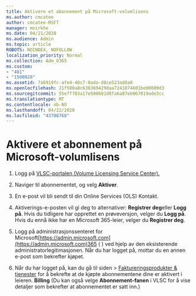```yaml
---
title: Aktivere et abonnement på Microsoft-volumlisens
ms.author: cmcatee
author: cmcatee-MSFT
manager: mnirkhe
ms.date: 04/21/2020
ms.audience: Admin
ms.topic: article
ROBOTS: NOINDEX, NOFOLLOW
localization_priority: Normal
ms.collection: Adm_O365
ms.custom:
- "481"
- "1500028"
ms.assetid: 7a6919fc-afe4-40c7-8ada-d8ce523ad8a8
ms.openlocfilehash: 21f580a8c636369429daa7241874601be00089d3
ms.sourcegitcommit: 55eff703a17e500681d8fa6a87eb067019ade3cc
ms.translationtype: MT
ms.contentlocale: nb-NO
ms.lasthandoff: 04/22/2020
ms.locfileid: "43708768"
---
```

# <a name="activating-a-microsoft-volume-license-subscription"></a>Aktivere et abonnement på Microsoft-volumlisens

1. Logg på [VLSC-portalen (Volume Licensing Service Center).](https://go.microsoft.com/fwlink/p/?LinkId=329762)

2. Naviger til abonnementet, og velg **Aktiver**.

3. En e-post vil bli sendt til din Online Services (OLS) Kontakt.

4. Aktiverings-e-posten vil gi deg to alternativer: **Registrer deg**eller **Logg på**. Hvis du tidligere har opprettet en prøveversjon, velger du **Logg på**. Hvis du ennå ikke har en Microsoft 365-leier, velger du **Registrer deg**.

5. Logg på administrasjonssenteret for Microsoft[https://admin.microsoft.com](https://admin.microsoft.com)365 ( ) ved hjelp av den eksisterende administratorlegitimasjonen. Når du har logget på, mottar du en annen e-post som bekrefter kjøpet.

6. Når du har logget på, kan du gå til siden \> [Faktureringsprodukter & tjenester](https://go.microsoft.com/fwlink/p/?linkid=842054) for å bekrefte at de kjøpte abonnementene dine er aktivert i leieren. **Billing** (Du kan også velge **Abonnement-fanen** i VLSC for å vise detaljer som bekrefter at abonnementet er satt inn.)